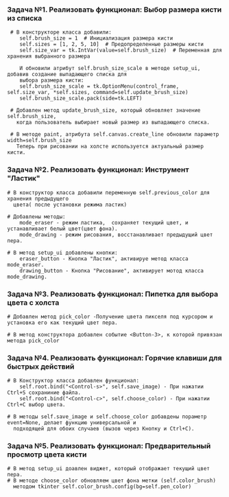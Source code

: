 ###  Задача №1. Реализовать функционал: Выбор размера кисти из списка

     # В конструкторе класса добавили:
        self.brush_size = 1  # Инициализация размера кисти
        self.sizes = [1, 2, 5, 10]  # Предопределенные размеры кисти
        self.size_var = tk.IntVar(value=self.brush_size)  # Переменная для хранения выбранного размера
        
        И обновили атрибут self.brush_size_scale в методе setup_ui, добавив создание выпадающего списка для 
        выбора размера кисти:
        self.brush_size_scale = tk.OptionMenu(control_frame, self.size_var, *self.sizes, command=self.update_brush_size)
        self.brush_size_scale.pack(side=tk.LEFT)

     # Добавлен метод update_brush_size, который обновляет значение self.brush_size, 
       когда пользователь выбирает новый размер из выпадающего списка.

     # В методе paint, атрибута self.canvas.create_line обновили параметр width=self.brush_size
       Теперь при рисовании на холсте используется актуальный размер кисти.


###  Задача №2. Реализовать функционал: Инструмент "Ластик"
    # В конструктор класса добавили переменную self.previous_color для хранения предыдущего 
      цвета( после установки режима ластик)
    
    # Добавлены методы:
        mode_eraser - режим ластика,  сохраняет текущий цвет, и устанавливает белый цвет(цвет фона).
        mode_drawing - режим рисования, восстанавливает предыдущий цвет пера.

    # В метод setup_ui добавлены кнопки:
        eraser_button - Кнопка "Ластик", активируе метод класса mode_eraser.
        drawing_button - Кнопка "Рисование", активирует мотод класса mode_drawing.

### Задача №3. Реализовать функционал: Пипетка для выбора цвета с холста
    # Добавлен метод pick_color -Получение цвета пикселя под курсором и установка его как текущий цвет пера.

    # В метод конструктора добавлен событие <Button-3>, к которой привязан метода pick_color

### Задача №4. Реализовать функционал: Горячие клавиши для быстрых действий
    # В Конструктор класса добавлен функционал: 
        self.root.bind("<Control-s>", self.save_image) - При нажатии Ctrl+S сохраниние файла.
        self.root.bind("<Control-c>", self.choose_color) - При нажатии Ctrl+С выбор цвета.

    # В методы self.save_image и self.choose_color добавдены пораметр event=None, делает функцию универсальной и 
      подходящей для обоих случаев (вызов через Кнопку и Ctrl+C).

### Задача №5. Реализовать функционал: Предварительный просмотр цвета кисти
    # В метод setup_ui доавлен виджет, который отображает текущий цвет пера.
    # В методе choose_color обновляем цвет фона метки (self.color_brush) 
      методом tkinter self.color_brush.config(bg=self.pen_color)